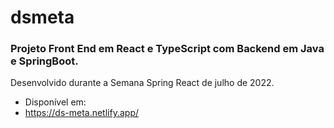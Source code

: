 # dsmeta
### Projeto Front End em React e TypeScript com Backend em Java e SpringBoot.
 Desenvolvido durante a Semana Spring React de julho de 2022.
* Disponível em:
* https://ds-meta.netlify.app/
